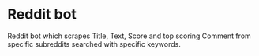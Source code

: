 # Reddit bot

Reddit bot which scrapes Title, Text, Score and top scoring Comment from specific subreddits searched with specific keywords.
